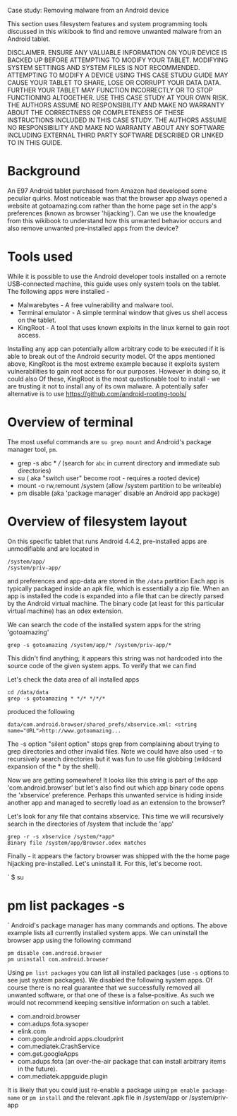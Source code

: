 Case study: Removing malware from an Android device

This section uses filesystem features and system programming tools discussed in this wikibook to find and remove unwanted malware from an Android tablet. 

DISCLAIMER. ENSURE ANY VALUABLE INFORMATION ON YOUR DEVICE IS BACKED UP BEFORE ATTEMPTING TO MODIFY YOUR TABLET. MODIFYING SYSTEM SETTINGS AND SYSTEM FILES IS NOT RECOMMENDED. ATTEMPTING TO MODIFY A DEVICE USING THIS CASE STUDU GUIDE MAY CAUSE YOUR TABLET TO SHARE, LOSE OR CORRUPT YOUR DATA DATA. FURTHER YOUR TABLET MAY FUNCTION INCORRECTLY OR TO STOP FUNCTIONING ALTOGETHER. USE THIS CASE STUDY AT YOUR OWN RISK. THE AUTHORS ASSUME NO RESPONSIBILITY AND MAKE NO WARRANTY ABOUT THE CORRECTNESS OR COMPLETENESS OF THESE INSTRUCTIONS INCLUDED IN THIS CASE STUDY. THE AUTHORS ASSUME NO RESPONSIBILITY AND MAKE NO WARRANTY ABOUT ANY SOFTWARE INCLUDING EXTERNAL THIRD PARTY SOFTWARE DESCRIBED OR LINKED TO IN THIS GUIDE.

# Background
An E97 Android tablet purchased from Amazon had developed some peculiar quirks. Most noticeable was that the browser app always opened a website at gotoamazing.com rather than the home page set in the app's preferences (known as browser 'hijacking'). Can we use the knowledge from this wikibook to understand how this unwanted behavior occurs and also remove unwanted pre-installed apps from the device?

# Tools used
While it is possible to use the Android developer tools installed on a remote USB-connected machine, this guide uses only system tools on the tablet. The following apps were installed - 

* Malwarebytes - A free vulnerability and malware tool.
* Terminal emulator - A simple terminal window that gives us shell access on the tablet.
* KingRoot - A tool that uses known exploits in the linux kernel to gain root access.

Installing any app can potentially allow arbitrary code to be executed if it is able to break out of the Android security model. Of the apps mentioned above, KingRoot is the most extreme example because it exploits system vulnerabilities to gain root access for our purposes. However in doing so, it could also 
Of these, KingRoot is the most questionable tool to install - we are trusting it not to install any of its own malware. A potentially safer alternative is to use https://github.com/android-rooting-tools/

# Overview of terminal

The most useful commands are  `su grep mount` and Android's package manager tool, `pm`.

* grep -s abc * */*   (search for `abc` in current directory and immediate sub directories)
* su ( aka "switch user" become root - requires a rooted device)
* mount -o rw,remount /system  (allow /system partition to be writeable)
* pm disable  (aka 'package manager' disable an Android app package)

# Overview of filesystem layout

On this specific tablet that runs Android 4.4.2, pre-installed apps are unmodifiable and are located in
```
/system/app/
/system/priv-app/
```
and preferences and app-data are stored in the `/data` partition
Each app is typically packaged inside an apk file, which is essentially a zip file. When an app is installed the code is expanded into a file that can be directly parsed by the Android virtual machine. The binary code (at least for this particular virtual machine) has an odex extension.

We can search the code of the installed system apps for the string 'gotoamazing'
```
grep -s gotoamazing /system/app/* /system/priv-app/*
```
This didn't find anything; it appears this string was not hardcoded into the source code of the given system apps. To verify that we can find 

Let's check the data area of all installed apps
```
cd /data/data
grep -s gotoamazing * */* */*/*
```
produced the following
```
data/com.android.browser/shared_prefs/xbservice.xml: <string name="URL">http://www.gotoamazing...
```
The -s option "silent option" stops grep from complaining about trying to grep directories and other invalid files. Note we could have also used -r to recursively search directories but it was fun to use file globbing (wildcard expansion of the * by the shell).

Now we are getting somewhere! It looks like this string is part of the app 'com.android.browser' but let's also find out which app binary code opens the 'xbservice' preference. Perhaps this unwanted service is hiding inside another app and managed to secretly load as an extension to the browser?

Let's look for any file that contains xbservice. This time we will recursively search in the directories of /system that include the 'app'

```
grep -r -s xbservice /system/*app*
Binary file /system/app/Browser.odex matches
```
Finally - it appears the factory browser was shipped with the the home page hijacking pre-installed. Let's uninstall it. For this, let's become root.

`
$ su
# pm list packages -s
`
Android's package manager has many commands and options. The above example lists all currently installed system apps. We can uninstall the browser app using the following command

```
pm disable com.android.browser
pm uninstall com.android.browser
```

Using `pm list packages` you can list all installed packages (use `-s` options to see just system packages). We disabled the following system apps. Of course there is no real guarantee that we successfully removed all unwanted software, or that one of these is a false-positive. As such we would not recommend keeping sensitive information on such a tablet.


* com.android.browser
* com.adups.fota.sysoper
* elink.com
* com.google.android.apps.cloudprint
* com.mediatek.CrashService
* com.get.googleApps
* com.adups.fota (an over-the-air package that can install arbitrary items in the future).
* com.mediatek.appguide.plugin

It is likely that you could just re-enable a package using `pm enable package-name` or `pm install` and the relevant .apk file in /system/app or /system/priv-app





 